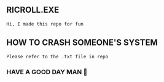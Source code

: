 ## RICROLL.EXE
    Hi, I made this repo for fun

## HOW TO CRASH SOMEONE'S SYSTEM
    Please refer to the .txt file in repo

### HAVE A GOOD DAY MAN 🙌
